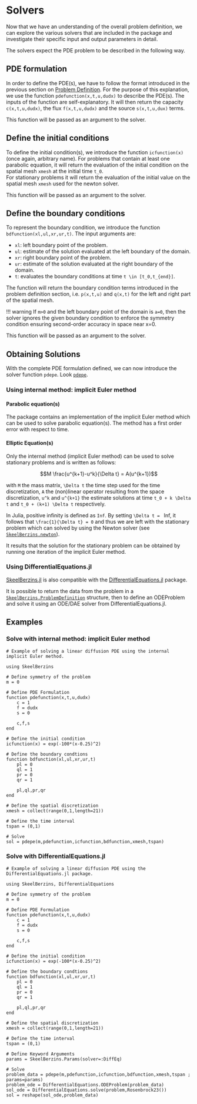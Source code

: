 # Solvers

Now that we have an understanding of the overall problem definition, we can explore the various 
solvers that are included in the package and investigate their specific input and output parameters 
in detail.

The solvers expect the PDE problem to be described in the following way.

## PDE formulation

In order to define the PDE(s), we have to follow the format introduced in the previous section on 
[Problem Definition](@ref).
For the purpose of this explanation, we use the function `pdefunction(x,t,u,dudx)` to describe the 
PDE(s). The inputs of the function are self-explanatory. It will then return the capacity 
`c(x,t,u,dudx)`, the flux `f(x,t,u,dudx)` and the source `s(x,t,u,dux)` terms.

This function will be passed as an argument to the solver.

## Define the initial conditions

To define the initial condition(s), we introduce the function `icfunction(x)` (once again, arbitrary 
name). For problems that contain at least one parabolic equation, it will return the evaluation of 
the initial condition on the spatial mesh `xmesh` at the initial time ``t_0``.\
For stationary problems it will return the evaluation of the initial value on the spatial mesh 
`xmesh` used for the newton solver.

This function will be passed as an argument to the solver.

## Define the boundary conditions

To represent the boundary condition, we introduce the function `bdfunction(xl,ul,xr,ur,t)`. The 
input arguments are:
- `xl`: left boundary point of the problem.
- `ul`: estimate of the solution evaluated at the left boundary of the domain.
- `xr`: right boundary point of the problem.
- `ur`: estimate of the solution evaluated at the right boundary of the domain.
- `t`: evaluates the boundary conditions at time ``t \in [t_0,t_{end}]``.

The function will return the boundary condition terms introduced in the problem definition section, 
i.e. `p(x,t,u)` and `q(x,t)` for the left and right part of the spatial mesh.

!!! warning
    If ``m>0`` and the left boundary point of the domain is ``a=0``, then the solver ignores the 
    given boundary condition to enforce the symmetry condition ensuring second-order accuracy in 
    space near x=0.

This function will be passed as an argument to the solver.

## Obtaining Solutions

With the complete PDE formulation defined, we can now introduce the solver function `pdepe`. 
Look [`pdepe`](@ref).


### Using internal method: implicit Euler method

#### Parabolic equation(s)

The package contains an implementation of the implicit Euler method which can be used to solve 
parabolic equation(s). The method has a first order error with respect to time.

#### Elliptic Equation(s)

Only the internal method (implicit Euler method) can be used to solve stationary problems and is 
written as follows:

```math
M \frac{u^{k+1}-u^k}{\Delta t} = A(u^{k+1})
```
with ``M`` the mass matrix, ``\Delta t`` the time step used for the time discretization, ``A`` the 
(non)linear operator resulting from the space discretization, ``u^k`` and ``u^{k+1}`` the estimate 
solutions at time ``t_0 + k \Delta t`` and ``t_0 + (k+1) \Delta t`` respectively.

In Julia, positive infinity is defined as `Inf`. By setting ``\Delta t = `` Inf, it follows that 
``\frac{1}{\Delta t} = 0`` and thus we are left with the stationary problem which can solved by 
using the Newton solver (see [`SkeelBerzins.newton`](@ref)).

It results that the solution for the stationary problem can be obtained by running one iteration of 
the implicit Euler method.

### Using DifferentialEquations.jl

[SkeelBerzins.jl](https://github.com/gregoirepourtier/SkeelBerzins.jl) is also compatible with the 
[DifferentialEquations.jl](https://github.com/SciML/DifferentialEquations.jl) package.

It is possible to return the data from the problem in a [`SkeelBerzins.ProblemDefinition`](@ref) 
structure, then to define an ODEProblem and solve it using an ODE/DAE solver from 
DifferentialEquations.jl.

## Examples

### Solve with internal method: implicit Euler method
```
# Example of solving a linear diffusion PDE using the internal implicit Euler method.

using SkeelBerzins

# Define symmetry of the problem
m = 0

# Define PDE Formulation
function pdefunction(x,t,u,dudx)
    c = 1
    f = dudx
    s = 0

    c,f,s
end

# Define the initial condition
icfunction(x) = exp(-100*(x-0.25)^2)

# Define the boundary condtions
function bdfunction(xl,ul,xr,ur,t)
    pl = 0
    ql = 1
    pr = 0
    qr = 1

    pl,ql,pr,qr
end

# Define the spatial discretization
xmesh = collect(range(0,1,length=21))

# Define the time interval
tspan = (0,1)

# Solve
sol = pdepe(m,pdefunction,icfunction,bdfunction,xmesh,tspan)
```

### Solve with DifferentialEquations.jl
```
# Example of solving a linear diffusion PDE using the DifferentialEquations.jl package.

using SkeelBerzins, DifferentialEquations

# Define symmetry of the problem
m = 0

# Define PDE Formulation
function pdefunction(x,t,u,dudx)
    c = 1
    f = dudx
    s = 0

    c,f,s
end

# Define the initial condition
icfunction(x) = exp(-100*(x-0.25)^2)

# Define the boundary condtions
function bdfunction(xl,ul,xr,ur,t)
    pl = 0
    ql = 1
    pr = 0
    qr = 1

    pl,ql,pr,qr
end

# Define the spatial discretization
xmesh = collect(range(0,1,length=21))

# Define the time interval
tspan = (0,1)

# Define Keyword Arguments
params = SkeelBerzins.Params(solver=:DiffEq)

# Solve
problem_data = pdepe(m,pdefunction,icfunction,bdfunction,xmesh,tspan ; params=params)
problem_ode = DifferentialEquations.ODEProblem(problem_data)
sol_ode = DifferentialEquations.solve(problem,Rosenbrock23())
sol = reshape(sol_ode,problem_data)
```
